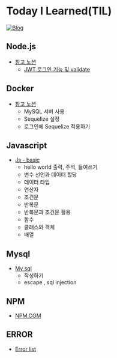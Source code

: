 # Today I Learned(TIL) 
[![Blog](https://img.shields.io/badge/Blog-velog.io/@takgue1224-green.svg)](https://velog.io/@takgue1224)

## Node.js
* [참고 노션](https://www.notion.so/Node-js-2-76861d44b86e42b19b6a51ef1b47f0c9)
    * [JWT 로그인 기능 및 validate](https://github.com/tak-codes/study-node.js-sp-mall)  


## Docker
* [참고 노션](https://www.notion.so/Node-js-3-c6913c1d6d194a25b1760ba206259ee5)
    * MySQL 서버 사용
    * Sequelize 설정
    * 로그인에 Sequelize 적용하기


## Javascript
* [Js - basic](https://github.com/tak-codes/js-study)
    * hello world 출력, 주석, 들여쓰기
    * 변수 선언과 데이터 할당
    * 데이터 타입
    * 연산자
    * 조건문
    * 반복문
    * 반복문과 조건문 활용
    * 함수
    * 클래스와 객체
    * 배열

## Mysql
* [My sql](https://github.com/tak-codes/TIL/tree/master/mysql)
    * 작성하기
    * escape , sql injection


## NPM
* [NPM.COM](https://www.npmjs.com/)

## ERROR
* [Error list](https://github.com/tak-codes/TIL/tree/master/Error-code)



